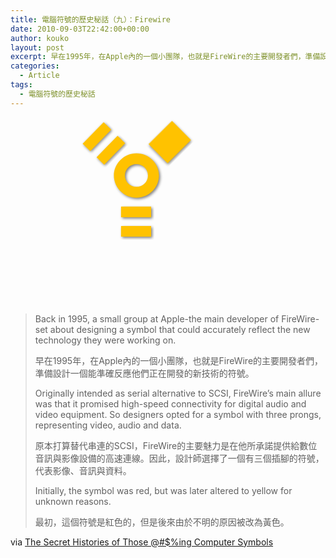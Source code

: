 ```yaml
---
title: 電腦符號的歷史秘話（九）：Firewire
date: 2010-09-03T22:42:00+00:00
author: kouko
layout: post
excerpt: 早在1995年，在Apple內的一個小團隊，也就是FireWire的主要開發者們，準備設計一個能準確反應他們正在開發的新技術的符號。
categories:
  - Article
tags:
  - 電腦符號的歷史秘話
---
```


<div style="text-align: center;">
    <svg
       xmlns:dc="http://purl.org/dc/elements/1.1/"
       xmlns:cc="http://creativecommons.org/ns#"
       xmlns:rdf="http://www.w3.org/1999/02/22-rdf-syntax-ns#"
       xmlns:svg="http://www.w3.org/2000/svg"
       xmlns="http://www.w3.org/2000/svg"
       version="1.1"
       width="300"
       height="300"
       id="svg2">
      <metadata
         id="metadata8">
        <rdf:RDF>
          <cc:Work
             rdf:about="">
            <dc:format>image/svg+xml</dc:format>
            <dc:type
               rdf:resource="http://purl.org/dc/dcmitype/StillImage" />
            <dc:title></dc:title>
          </cc:Work>
        </rdf:RDF>
      </metadata>
      <defs
         id="defs6">
        <filter
           color-interpolation-filters="sRGB"
           id="filter4940">
          <feFlood
             result="flood"
             flood-color="rgb(0,0,0)"
             flood-opacity="0.5"
             id="feFlood4942" />
          <feComposite
             in2="SourceGraphic"
             operator="in"
             in="flood"
             result="composite1"
             id="feComposite4944" />
          <feGaussianBlur
             result="blur"
             stdDeviation="2"
             id="feGaussianBlur4946" />
          <feOffset
             result="offset"
             dy="2"
             dx="2"
             id="feOffset4948" />
          <feComposite
             in2="offset"
             operator="over"
             in="SourceGraphic"
             result="composite2"
             id="feComposite4950" />
        </filter>
        <filter
           color-interpolation-filters="sRGB"
           id="filter6750">
          <feFlood
             result="flood"
             flood-color="rgb(0,0,0)"
             flood-opacity="0.5"
             id="feFlood6752" />
          <feComposite
             in2="SourceGraphic"
             operator="in"
             in="flood"
             result="composite1"
             id="feComposite6754" />
          <feGaussianBlur
             result="blur"
             stdDeviation="2"
             id="feGaussianBlur6756" />
          <feOffset
             result="offset"
             dy="2"
             dx="-2"
             id="feOffset6758" />
          <feComposite
             in2="offset"
             operator="over"
             in="SourceGraphic"
             result="composite2"
             id="feComposite6760" />
        </filter>
        <filter
           color-interpolation-filters="sRGB"
           id="filter6762">
          <feFlood
             result="flood"
             flood-color="rgb(0,0,0)"
             flood-opacity="0.5"
             id="feFlood6764" />
          <feComposite
             in2="SourceGraphic"
             operator="in"
             in="flood"
             result="composite1"
             id="feComposite6766" />
          <feGaussianBlur
             result="blur"
             stdDeviation="2"
             id="feGaussianBlur6768" />
          <feOffset
             result="offset"
             dy="2"
             dx="2"
             id="feOffset6770" />
          <feComposite
             in2="offset"
             operator="over"
             in="SourceGraphic"
             result="composite2"
             id="feComposite6772" />
        </filter>
        <filter
           color-interpolation-filters="sRGB"
           id="filter6774">
          <feFlood
             result="flood"
             flood-color="rgb(0,0,0)"
             flood-opacity="0.5"
             id="feFlood6776" />
          <feComposite
             in2="SourceGraphic"
             operator="in"
             in="flood"
             result="composite1"
             id="feComposite6778" />
          <feGaussianBlur
             result="blur"
             stdDeviation="2"
             id="feGaussianBlur6780" />
          <feOffset
             result="offset"
             dy="2"
             dx="2"
             id="feOffset6782" />
          <feComposite
             in2="offset"
             operator="over"
             in="SourceGraphic"
             result="composite2"
             id="feComposite6784" />
        </filter>
        <filter
           color-interpolation-filters="sRGB"
           id="filter3793">
          <feFlood
             result="flood"
             flood-color="rgb(0,0,0)"
             flood-opacity="0.5"
             id="feFlood3795" />
          <feComposite
             in2="SourceGraphic"
             operator="in"
             in="flood"
             result="composite1"
             id="feComposite3797" />
          <feGaussianBlur
             result="blur"
             stdDeviation="2"
             id="feGaussianBlur3799" />
          <feOffset
             result="offset"
             dy="2"
             dx="-2"
             id="feOffset3801" />
          <feComposite
             in2="offset"
             operator="over"
             in="SourceGraphic"
             result="composite2"
             id="feComposite3803" />
        </filter>
        <filter
           color-interpolation-filters="sRGB"
           id="filter3817">
          <feFlood
             result="flood"
             flood-color="rgb(0,0,0)"
             flood-opacity="0.5"
             id="feFlood3819" />
          <feComposite
             in2="SourceGraphic"
             operator="in"
             in="flood"
             result="composite1"
             id="feComposite3821" />
          <feGaussianBlur
             result="blur"
             stdDeviation="2"
             id="feGaussianBlur3823" />
          <feOffset
             result="offset"
             dy="2"
             dx="-2"
             id="feOffset3825" />
          <feComposite
             in2="offset"
             operator="over"
             in="SourceGraphic"
             result="composite2"
             id="feComposite3827" />
        </filter>
        <filter
           color-interpolation-filters="sRGB"
           id="filter3865">
          <feFlood
             result="flood"
             flood-color="rgb(0,0,0)"
             flood-opacity="0.5"
             id="feFlood3867" />
          <feComposite
             in2="SourceGraphic"
             operator="in"
             in="flood"
             result="composite1"
             id="feComposite3869" />
          <feGaussianBlur
             result="blur"
             stdDeviation="2"
             id="feGaussianBlur3871" />
          <feOffset
             result="offset"
             dy="2"
             dx="2"
             id="feOffset3873" />
          <feComposite
             in2="offset"
             operator="over"
             in="SourceGraphic"
             result="composite2"
             id="feComposite3875" />
        </filter>
        <filter
           color-interpolation-filters="sRGB"
           id="filter3877">
          <feFlood
             result="flood"
             flood-color="rgb(0,0,0)"
             flood-opacity="0.5"
             id="feFlood3879" />
          <feComposite
             in2="SourceGraphic"
             operator="in"
             in="flood"
             result="composite1"
             id="feComposite3881" />
          <feGaussianBlur
             result="blur"
             stdDeviation="2"
             id="feGaussianBlur3883" />
          <feOffset
             result="offset"
             dy="2"
             dx="2"
             id="feOffset3885" />
          <feComposite
             in2="offset"
             operator="over"
             in="SourceGraphic"
             result="composite2"
             id="feComposite3887" />
        </filter>
        <filter
           color-interpolation-filters="sRGB"
           id="filter3997">
          <feFlood
             result="flood"
             flood-color="rgb(0,0,0)"
             flood-opacity="0.5"
             id="feFlood3999" />
          <feComposite
             in2="SourceGraphic"
             operator="in"
             in="flood"
             result="composite1"
             id="feComposite4001" />
          <feGaussianBlur
             result="blur"
             stdDeviation="2"
             id="feGaussianBlur4003" />
          <feOffset
             result="offset"
             dy="2"
             dx="-0.5"
             id="feOffset4005" />
          <feComposite
             in2="offset"
             operator="over"
             in="SourceGraphic"
             result="composite2"
             id="feComposite4007" />
        </filter>
        <filter
           color-interpolation-filters="sRGB"
           id="filter4141">
          <feFlood
             result="flood"
             flood-color="rgb(0,0,0)"
             flood-opacity="0.5"
             id="feFlood4143" />
          <feComposite
             in2="SourceGraphic"
             operator="in"
             in="flood"
             result="composite1"
             id="feComposite4145" />
          <feGaussianBlur
             result="blur"
             stdDeviation="2"
             id="feGaussianBlur4147" />
          <feOffset
             result="offset"
             dy="1"
             dx="2"
             id="feOffset4149" />
          <feComposite
             in2="offset"
             operator="over"
             in="SourceGraphic"
             result="composite2"
             id="feComposite4151" />
        </filter>
        <filter
           color-interpolation-filters="sRGB"
           id="filter4391">
          <feFlood
             result="flood"
             flood-color="rgb(0,0,0)"
             flood-opacity="0.5"
             id="feFlood4393" />
          <feComposite
             in2="SourceGraphic"
             operator="in"
             in="flood"
             result="composite1"
             id="feComposite4395" />
          <feGaussianBlur
             result="blur"
             stdDeviation="2"
             id="feGaussianBlur4397" />
          <feOffset
             result="offset"
             dy="0.5"
             dx="2"
             id="feOffset4399" />
          <feComposite
             in2="offset"
             operator="over"
             in="SourceGraphic"
             result="composite2"
             id="feComposite4401" />
        </filter>
      </defs>
      <g
         transform="matrix(0.69942322,-0.71470775,0.71470775,0.69942322,-141.11263,-4.1281309)"
         id="g3804-2"
         style="fill:#ffc200;fill-opacity:1;stroke:none;filter:url(#filter3997)">
        <rect
           width="48.09322"
           height="17.055084"
           x="74.894066"
           y="142.90254"
           id="rect3766-9"
           style="fill:#ffc200;fill-opacity:1;stroke:none" />
        <rect
           width="48.09322"
           height="17.055084"
           x="74.893997"
           y="174.00592"
           id="rect3766-7-7"
           style="fill:#ffc200;fill-opacity:1;stroke:none" />
      </g>
      <path
         d="m 99.15625,58.3125 c -19.872228,0 -36.1875,16.315272 -36.1875,36.1875 0,19.87223 16.315272,36.15625 36.1875,36.15625 19.87223,0 36.15625,-16.28402 36.15625,-36.15625 0,-19.872228 -16.28402,-36.1875 -36.15625,-36.1875 z m 0,17.6875 c 10.31622,0 18.5,8.183781 18.5,18.5 0,10.31622 -8.18378,18.46875 -18.5,18.46875 -10.316219,0 -18.5,-8.15253 -18.5,-18.46875 0,-10.316219 8.183781,-18.5 18.5,-18.5 z"
         transform="matrix(0.99646324,0,0,0.98095936,0.71236164,0.50229619)"
         id="path2989"
         style="font-size:medium;font-style:normal;font-variant:normal;font-weight:normal;font-stretch:normal;text-indent:0;text-align:start;text-decoration:none;line-height:normal;letter-spacing:normal;word-spacing:normal;text-transform:none;direction:ltr;block-progression:tb;writing-mode:lr-tb;text-anchor:start;baseline-shift:baseline;color:#000000;fill:#ffc200;fill-opacity:1;stroke:none;stroke-width:17.68190193;marker:none;visibility:visible;display:inline;overflow:visible;filter:url(#filter3865);enable-background:accumulate;font-family:Sans;-inkscape-font-specification:Sans" />
      <rect
         width="43.134361"
         height="52.800552"
         ry="0"
         x="114.34585"
         y="-106.84856"
         transform="matrix(0.70476743,0.70943842,-0.70943842,0.70476743,0,0)"
         id="rect3764"
         style="fill:#ffc200;fill-opacity:1;stroke:none;filter:url(#filter4391)" />
      <g
         id="g3804"
         style="fill:#ffc200;fill-opacity:1;stroke:none;filter:url(#filter3877)">
        <rect
           width="48.09322"
           height="17.055084"
           x="74.894066"
           y="142.90254"
           id="rect3766"
           style="fill:#ffc200;fill-opacity:1;stroke:none" />
        <rect
           width="48.09322"
           height="17.055084"
           x="74.893997"
           y="174.00592"
           id="rect3766-7"
           style="fill:#ffc200;fill-opacity:1;stroke:none" />
      </g>
    </svg>

</div>

> Back in 1995, a small group at Apple-the main developer of FireWire-set about designing a symbol that could accurately reflect the new technology they were working on.&nbsp;
>
> 早在1995年，在Apple內的一個小團隊，也就是FireWire的主要開發者們，準備設計一個能準確反應他們正在開發的新技術的符號。
>
> Originally intended as serial alternative to SCSI, FireWire&#8217;s main allure was that it promised high-speed connectivity for digital audio and video equipment. So designers opted for a symbol with three prongs, representing video, audio and data.&nbsp;
>
> 原本打算替代串連的SCSI，FireWire的主要魅力是在他所承諾提供給數位音訊與影像設備的高速連線。因此，設計師選擇了一個有三個插腳的符號，代表影像、音訊與資料。
&nbsp;﻿
>
> Initially, the symbol was red, but was later altered to yellow for unknown reasons.&nbsp;
>
> 最初，這個符號是紅色的，但是後來由於不明的原因被改為黃色。

﻿via&nbsp;﻿[The Secret Histories of Those @#$%ing Computer Symbols](http://gizmodo.com/5612630/the-secret-histories-of-those-ing-computer-symbols)
